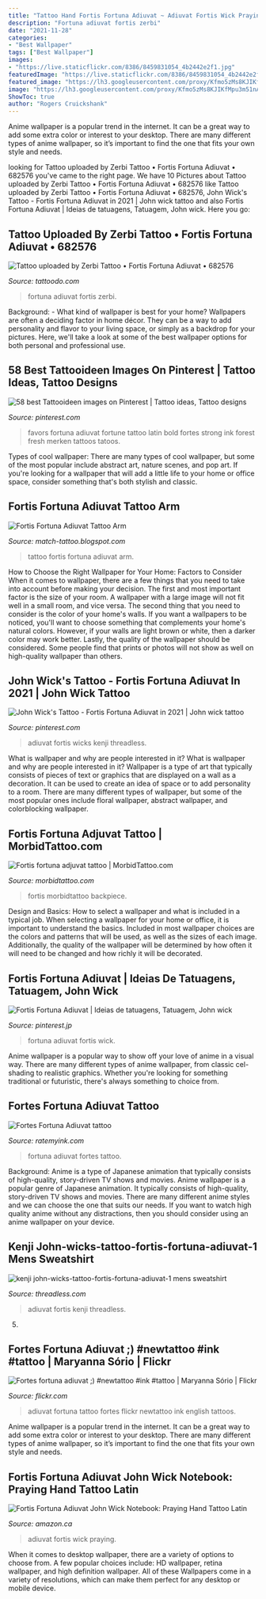 ```yaml
---
title: "Tattoo Hand Fortis Fortuna Adiuvat ~ Adiuvat Fortis Wick Praying"
description: "Fortuna adiuvat fortis zerbi"
date: "2021-11-28"
categories:
- "Best Wallpaper"
tags: ["Best Wallpaper"]
images:
- "https://live.staticflickr.com/8386/8459831054_4b2442e2f1.jpg"
featuredImage: "https://live.staticflickr.com/8386/8459831054_4b2442e2f1.jpg"
featured_image: "https://lh3.googleusercontent.com/proxy/Kfmo5zMs8KJIKfMpu3m51nA0Hs0j7ZDc_l9ZfBQ94ci9M4VmgrFEeP2AHpXqjJ7dxRAqo_x-Moc_eOo6-V2w7TIVAVAjdNsxW32WfQr73c_4ax3vB5fLz-3fEVYvFPEKBtXTbOui1aqtlikkQkHHwKHiEdR4kQ=s0-d"
image: "https://lh3.googleusercontent.com/proxy/Kfmo5zMs8KJIKfMpu3m51nA0Hs0j7ZDc_l9ZfBQ94ci9M4VmgrFEeP2AHpXqjJ7dxRAqo_x-Moc_eOo6-V2w7TIVAVAjdNsxW32WfQr73c_4ax3vB5fLz-3fEVYvFPEKBtXTbOui1aqtlikkQkHHwKHiEdR4kQ=s0-d"
ShowToc: true
author: "Rogers Cruickshank"
---
```



Anime wallpaper is a popular trend in the internet. It can be a great way to add some extra color or interest to your desktop. There are many different types of anime wallpaper, so it’s important to find the one that fits your own style and needs.

	

		
looking for Tattoo uploaded by Zerbi Tattoo • Fortis Fortuna Adiuvat • 682576 you've came to the right page. We have 10 Pictures about Tattoo uploaded by Zerbi Tattoo • Fortis Fortuna Adiuvat • 682576 like Tattoo uploaded by Zerbi Tattoo • Fortis Fortuna Adiuvat • 682576, John Wick&#039;s Tattoo - Fortis Fortuna Adiuvat in 2021 | John wick tattoo and also Fortis Fortuna Adiuvat | Ideias de tatuagens, Tatuagem, John wick. Here you go:
		
    
## Tattoo Uploaded By Zerbi Tattoo • Fortis Fortuna Adiuvat • 682576

<img loading=lazy src="https://d1kq2dqeox7x40.cloudfront.net/images/posts/20180906_GuJWnbLJsfUg7Di.jpg?w=2400" onerror="this.onerror=null;this.src='https://tse2.mm.bing.net/th?id=OIP.oyvCbbfeTusT2KWvCs0PbwHaLH&amp;pid=15.1';" alt="Tattoo uploaded by Zerbi Tattoo • Fortis Fortuna Adiuvat • 682576">

_Source: tattoodo.com_

>fortuna adiuvat fortis zerbi. 

	

Background: - What kind of wallpaper is best for your home?
Wallpapers are often a deciding factor in home décor. They can be a way to add personality and flavor to your living space, or simply as a backdrop for your pictures. Here, we'll take a look at some of the best wallpaper options for both personal and professional use.

    
## 58 Best Tattooideen Images On Pinterest | Tattoo Ideas, Tattoo Designs

<img loading=lazy src="https://i.pinimg.com/736x/98/9a/9f/989a9ff3c43ef01d37ad52b737914643--the-strong-favors.jpg" onerror="this.onerror=null;this.src='https://tse3.mm.bing.net/th?id=OIP.m6AHnRxde6nURVlOPTBn2AHaHa&amp;pid=15.1';" alt="58 best Tattooideen images on Pinterest | Tattoo ideas, Tattoo designs">

_Source: pinterest.com_

>favors fortuna adiuvat fortune tattoo latin bold fortes strong ink forest fresh merken tattoos tatoos. 

	

Types of cool wallpaper:
There are many types of cool wallpaper, but some of the most popular include abstract art, nature scenes, and pop art. If you're looking for a wallpaper that will add a little life to your home or office space, consider something that's both stylish and classic.

    
## Fortis Fortuna Adiuvat Tattoo Arm

<img loading=lazy src="https://lh3.googleusercontent.com/proxy/Kfmo5zMs8KJIKfMpu3m51nA0Hs0j7ZDc_l9ZfBQ94ci9M4VmgrFEeP2AHpXqjJ7dxRAqo_x-Moc_eOo6-V2w7TIVAVAjdNsxW32WfQr73c_4ax3vB5fLz-3fEVYvFPEKBtXTbOui1aqtlikkQkHHwKHiEdR4kQ=s0-d" onerror="this.onerror=null;this.src='https://tse4.mm.bing.net/th?id=OIP.ZNJ2gHMhDUbVzZSmGnbpjwHaHa&amp;pid=15.1';" alt="Fortis Fortuna Adiuvat Tattoo Arm">

_Source: match-tattoo.blogspot.com_

>tattoo fortis fortuna adiuvat arm. 

	

How to Choose the Right Wallpaper for Your Home: Factors to Consider
When it comes to wallpaper, there are a few things that you need to take into account before making your decision. The first and most important factor is the size of your room. A wallpaper with a large image will not fit well in a small room, and vice versa. 
The second thing that you need to consider is the color of your home's walls. If you want a wallpapers to be noticed, you'll want to choose something that complements your home's natural colors. However, if your walls are light brown or white, then a darker color may work better. 
Lastly, the quality of the wallpaper should be considered. Some people find that prints or photos will not show as well on high-quality wallpaper than others.

    
## John Wick&#039;s Tattoo - Fortis Fortuna Adiuvat In 2021 | John Wick Tattoo

<img loading=lazy src="https://i.pinimg.com/736x/12/8b/19/128b195ca1c16e761b6255471c6597c2.jpg" onerror="this.onerror=null;this.src='https://tse1.mm.bing.net/th?id=OIP.vRkfuYdd-VeZrrsiwW_hlAHaHa&amp;pid=15.1';" alt="John Wick&#039;s Tattoo - Fortis Fortuna Adiuvat in 2021 | John wick tattoo">

_Source: pinterest.com_

>adiuvat fortis wicks kenji threadless. 

	

What is wallpaper and why are people interested in it?
What is wallpaper and why are people interested in it?
Wallpaper is a type of art that typically consists of pieces of text or graphics that are displayed on a wall as a decoration. It can be used to create an idea of space or to add personality to a room. There are many different types of wallpaper, but some of the most popular ones include floral wallpaper, abstract wallpaper, and colorblocking wallpaper.

    
## Fortis Fortuna Adjuvat Tattoo | MorbidTattoo.com

<img loading=lazy src="https://i2.wp.com/www.morbidtattoo.com/wp-content/uploads/2017/08/IMG_20170820_100628_677.jpg?ssl=1" onerror="this.onerror=null;this.src='https://tse1.mm.bing.net/th?id=OIP.LTRROeLWHLQl6sDTHfTDxQHaHa&amp;pid=15.1';" alt="Fortis fortuna adjuvat tattoo | MorbidTattoo.com">

_Source: morbidtattoo.com_

>fortis morbidtattoo backpiece. 

	

Design and Basics: How to select a wallpaper and what is included in a typical job.
When selecting a wallpaper for your home or office, it is important to understand the basics. Included in most wallpaper choices are the colors and patterns that will be used, as well as the sizes of each image. Additionally, the quality of the wallpaper will be determined by how often it will need to be changed and how richly it will be decorated.

    
## Fortis Fortuna Adiuvat | Ideias De Tatuagens, Tatuagem, John Wick

<img loading=lazy src="https://i.pinimg.com/originals/12/67/09/126709be9f60be06c09040f5491b784e.jpg" onerror="this.onerror=null;this.src='https://tse3.mm.bing.net/th?id=OIP.Lb0R_8Bnz8S43YRc-AfjvgHaNL&amp;pid=15.1';" alt="Fortis Fortuna Adiuvat | Ideias de tatuagens, Tatuagem, John wick">

_Source: pinterest.jp_

>fortuna adiuvat fortis wick. 

	

Anime wallpaper is a popular way to show off your love of anime in a visual way. There are many different types of anime wallpaper, from classic cel-shading to realistic graphics. Whether you're looking for something traditional or futuristic, there's always something to choice from.

    
## Fortes Fortuna Adiuvat Tattoo

<img loading=lazy src="http://static.ratemyink.com/images/ul/126/Fortes-Fortuna-Adiuvat-tattoo-126168.jpeg" onerror="this.onerror=null;this.src='https://tse3.mm.bing.net/th?id=OIP.jDP1e6LOh7_38qRVeOe3RgHaLH&amp;pid=15.1';" alt="Fortes Fortuna Adiuvat tattoo">

_Source: ratemyink.com_

>fortuna adiuvat fortes tattoo. 

	

Background: Anime is a type of Japanese animation that typically consists of high-quality, story-driven TV shows and movies.
Anime wallpaper is a popular genre of Japanese animation. It typically consists of high-quality, story-driven TV shows and movies. There are many different anime styles and we can choose the one that suits our needs. If you want to watch high quality anime without any distractions, then you should consider using an anime wallpaper on your device.

    
## Kenji John-wicks-tattoo-fortis-fortuna-adiuvat-1 Mens Sweatshirt

<img loading=lazy src="https://cdn-images.threadless.com/threadless-media/artist_shops/shops/kenji/products/269143/shirt-1570104804-42a6fd919ab39349cdb1693eab910445.png?v=3&amp;d=eyJvbmx5X21ldGEiOiBmYWxzZSwgImZvcmNlIjogZmFsc2UsICJvcHMiOiBbWyJ0cmltIiwgW2ZhbHNlLCBmYWxzZV0sIHt9XSwgWyJyZXNpemUiLCBbXSwgeyJ3aWR0aCI6IDk5Ni4wLCAiYWxsb3dfdXAiOiBmYWxzZSwgImhlaWdodCI6IDk5Ni4wfV0sIFsiY2FudmFzX2NlbnRlcmVkIiwgWzEyMDAsIDEyMDBdLCB7ImJhY2tncm91bmQiOiAiMDAwMDAwIn1dXX0=" onerror="this.onerror=null;this.src='https://tse4.mm.bing.net/th?id=OIP.ZEqnQxbWFgHnvADOMjH0-QHaHa&amp;pid=15.1';" alt="kenji john-wicks-tattoo-fortis-fortuna-adiuvat-1 mens sweatshirt">

_Source: threadless.com_

>adiuvat fortis kenji threadless. 

	

5.

    
## Fortes Fortuna Adiuvat ;) #newtattoo #ink #tattoo | Maryanna Sório | Flickr

<img loading=lazy src="https://live.staticflickr.com/8386/8459831054_4b2442e2f1.jpg" onerror="this.onerror=null;this.src='https://tse4.mm.bing.net/th?id=OIP.oY1UIpzxMKfSnw6o780OFgHaHa&amp;pid=15.1';" alt="Fortes fortuna adiuvat ;) #newtattoo #ink #tattoo | Maryanna Sório | Flickr">

_Source: flickr.com_

>adiuvat fortuna tattoo fortes flickr newtattoo ink english tattoos. 

	

Anime wallpaper is a popular trend in the internet. It can be a great way to add some extra color or interest to your desktop. There are many different types of anime wallpaper, so it’s important to find the one that fits your own style and needs.

    
## Fortis Fortuna Adiuvat John Wick Notebook: Praying Hand Tattoo Latin

<img loading=lazy src="https://images-na.ssl-images-amazon.com/images/I/51bEG+BHa4L._SY344_BO1,204,203,200_.jpg" onerror="this.onerror=null;this.src='https://tse1.mm.bing.net/th?id=OIP.ojCX0xjx2ySIT9EnbPg54QAAAA&amp;pid=15.1';" alt="Fortis Fortuna Adiuvat John Wick Notebook: Praying Hand Tattoo Latin">

_Source: amazon.ca_

>adiuvat fortis wick praying. 

	

When it comes to desktop wallpaper, there are a variety of options to choose from. A few popular choices include: HD wallpaper, retina wallpaper, and high definition wallpaper. All of these Wallpapers come in a variety of resolutions, which can make them perfect for any desktop or mobile device. 

